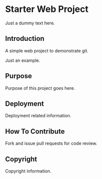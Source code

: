 # Starter Web Project

Just a dummy text here.

## Introduction

A simple web project to demonstrate git.

Just an example.

## Purpose

Purpose of this project goes here.

## Deployment

Deployment related information.

## How To Contribute

Fork and issue pull requests for code review.

## Copyright

Copyright information.